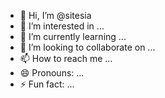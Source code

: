 - 👋 Hi, I’m @sitesia
- 👀 I’m interested in ...
- 🌱 I’m currently learning ...
- 💞️ I’m looking to collaborate on ...
- 📫 How to reach me ...
- 😄 Pronouns: ...
- ⚡ Fun fact: ...

<!---
sitesia/sitesia is a ✨ special ✨ repository because its `README.md` (this file) appears on your GitHub profile.
You can click the Preview link to take a look at your changes.
--->
